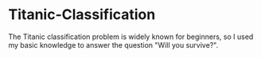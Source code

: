 # Titanic-Classification

The Titanic classification problem is widely known for beginners, so I used my basic knowledge to answer the question "Will you survive?".

